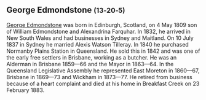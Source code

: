 
## George Edmondstone <small>(13‑20‑5)</small>

[George Edmondstone](https://adb.anu.edu.au/biography/edmondstone‑george‑3469) was born in Edinburgh, Scotland, on 4 May 1809 son of William Edmondstone and Alexandrina Farquhar. In 1832, he arrived in New South Wales and had businesses in Sydney and Maitland. On 10 July 1837 in Sydney he married Alexis Watson Tilleray. In 1840 he purchased Normanby Plains Station in Queensland. He sold this in 1842 and was one of the early free settlers in Brisbane, working as a butcher. He was an Alderman in Brisbane 1859—66 and the Mayor in 1863—64. In the Queensland Legislative Assembly he represented East Moreton in 1860—67, Brisbane in 1869—73 and Wickham in 1873—77. He retired from business because of a heart complaint and died at his home in Breakfast Creek on 23 February 1883.
